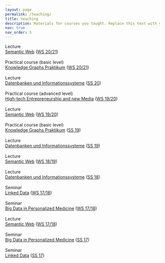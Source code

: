 ```yaml
---
layout: page
permalink: /teaching/
title: teaching
description: Materials for courses you taught. Replace this text with your description.
nav: true
nav_order: 5
---
```


<!-- For now, this page is assumed to be a static description of your courses. You can convert it to a collection similar to `_projects/` so that you can have a dedicated page for each course.

Organize your courses by years, topics, or universities, however you like! -->

<div class="vevent event">
<div class="event_details">Lecture</div>
<div class="event_body"><span class="summary event_title"><a href="http://web.archive.org/web/20210418211739/http://dbis.rwth-aachen.de/cms/teaching/WS2021/semantic-web">Semantic Web</a> (<a href="http://web.archive.org/web/20210418211739/http://dbis.rwth-aachen.de/cms/teaching/WS2021">WS 20/21</a>) </span></div>
</div>
<div style="clear: both;">&nbsp;</div>
<div class="vevent event">
<div class="event_details">Practical course (basic level)</div>
<div class="event_body"><span class="summary event_title"><a href="http://web.archive.org/web/20210418211739/http://dbis.rwth-aachen.de/cms/teaching/WS2021/knowledge-graphs">Knowledge Graphs Praktikum</a> (<a href="http://web.archive.org/web/20210418211739/http://dbis.rwth-aachen.de/cms/teaching/WS2021">WS 20/21</a>) </span></div>
</div>
<div style="clear: both;">&nbsp;</div>
<div class="vevent event">
<div class="event_details">Lecture</div>
<div class="event_body"><span class="summary event_title"><a href="http://web.archive.org/web/20210418211739/http://dbis.rwth-aachen.de/cms/teaching/SS20/datenbanken-und-informationssysteme">Datenbanken und Informationssysteme</a> (<a href="http://web.archive.org/web/20210418211739/http://dbis.rwth-aachen.de/cms/teaching/SS20">SS 20</a>) </span></div>
</div>
<div style="clear: both;">&nbsp;</div>
<div class="vevent event">
<div class="event_details">Practical course (advanced level)</div>
<div class="event_body"><span class="summary event_title"><a href="http://web.archive.org/web/20210418211739/http://dbis.rwth-aachen.de/cms/teaching/WS1920/high-tech-entrepreneurship-and-new-media">High-tech Entrepreneurship and new Media</a> (<a href="http://web.archive.org/web/20210418211739/http://dbis.rwth-aachen.de/cms/teaching/WS1920">WS 19/20</a>) </span></div>
</div>
<div style="clear: both;">&nbsp;</div>
<div class="vevent event">
<div class="event_details">Lecture</div>
<div class="event_body"><span class="summary event_title"><a href="http://web.archive.org/web/20210418211739/http://dbis.rwth-aachen.de/cms/teaching/WS1920/semantic-web">Semantic Web</a> (<a href="http://web.archive.org/web/20210418211739/http://dbis.rwth-aachen.de/cms/teaching/WS1920">WS 19/20</a>) </span></div>
</div>
<div style="clear: both;">&nbsp;</div>
<div class="vevent event">
<div class="event_details">Practical course (basic level)</div>
<div class="event_body"><span class="summary event_title"><a href="http://web.archive.org/web/20210418211739/http://dbis.rwth-aachen.de/cms/teaching/SS19/knowledge-graphs">Knowledge Graphs Praktikum</a> (<a href="http://web.archive.org/web/20210418211739/http://dbis.rwth-aachen.de/cms/teaching/SS19">SS 19</a>) </span></div>
</div>
<div style="clear: both;">&nbsp;</div>
<div class="vevent event">
<div class="event_details">Lecture</div>
<div class="event_body"><span class="summary event_title"><a href="http://web.archive.org/web/20210418211739/http://dbis.rwth-aachen.de/cms/teaching/SS19/datenbanken-und-informationssysteme">Datenbanken und Informationssysteme</a> (<a href="http://web.archive.org/web/20210418211739/http://dbis.rwth-aachen.de/cms/teaching/SS19">SS 19</a>) </span></div>
</div>
<div style="clear: both;">&nbsp;</div>
<div class="vevent event">
<div class="event_details">Lecture</div>
<div class="event_body"><span class="summary event_title"><a href="http://web.archive.org/web/20210418211739/http://dbis.rwth-aachen.de/cms/teaching/WS1819/semantic-web">Semantic Web</a> (<a href="http://web.archive.org/web/20210418211739/http://dbis.rwth-aachen.de/cms/teaching/WS1819">WS 18/19</a>) </span></div>
</div>
<div style="clear: both;">&nbsp;</div>
<div class="vevent event">
<div class="event_details">Lecture</div>
<div class="event_body"><span class="summary event_title"><a href="http://web.archive.org/web/20210418211739/http://dbis.rwth-aachen.de/cms/teaching/SS18/datenbanken-und-informationssysteme">Datenbanken und Informationssysteme</a> (<a href="http://web.archive.org/web/20210418211739/http://dbis.rwth-aachen.de/cms/teaching/SS18">SS 18</a>) </span></div>
</div>
<div style="clear: both;">&nbsp;</div>
<div class="vevent event">
<div class="event_details">Seminar</div>
<div class="event_body"><span class="summary event_title"><a href="http://web.archive.org/web/20210418211739/http://dbis.rwth-aachen.de/cms/teaching/WS1718/linked-data">Linked Data</a> (<a href="http://web.archive.org/web/20210418211739/http://dbis.rwth-aachen.de/cms/teaching/WS1718">WS 17/18</a>) </span></div>
</div>
<div style="clear: both;">&nbsp;</div>
<div class="vevent event">
<div class="event_details">Seminar</div>
<div class="event_body"><span class="summary event_title"><a href="http://web.archive.org/web/20210418211739/http://dbis.rwth-aachen.de/cms/teaching/WS1718/BD4PM">Big Data in Personalized Medicine</a> (<a href="http://web.archive.org/web/20210418211739/http://dbis.rwth-aachen.de/cms/teaching/WS1718">WS 17/18</a>) </span></div>
</div>
<div style="clear: both;">&nbsp;</div>
<div class="vevent event">
<div class="event_details">Lecture</div>
<div class="event_body"><span class="summary event_title"><a href="http://web.archive.org/web/20210418211739/http://dbis.rwth-aachen.de/cms/teaching/WS1718/semantic-web">Semantic Web</a> (<a href="http://web.archive.org/web/20210418211739/http://dbis.rwth-aachen.de/cms/teaching/WS1718">WS 17/18</a>) </span></div>
</div>
<div style="clear: both;">&nbsp;</div>
<div class="vevent event">
<div class="event_details">Seminar</div>
<div class="event_body"><span class="summary event_title"><a href="http://web.archive.org/web/20210418211739/http://dbis.rwth-aachen.de/cms/teaching/SS17/BD4PM">Big Data in Personalized Medicine</a> (<a href="http://web.archive.org/web/20210418211739/http://dbis.rwth-aachen.de/cms/teaching/SS17">SS 17</a>) </span></div>
</div>
<div style="clear: both;">&nbsp;</div>
<div class="vevent event">
<div class="event_details">Seminar</div>
<div class="event_body"><span class="summary event_title"><a href="http://web.archive.org/web/20210418211739/http://dbis.rwth-aachen.de/cms/teaching/SS17/linked-data">Linked Data</a> (<a href="http://web.archive.org/web/20210418211739/http://dbis.rwth-aachen.de/cms/teaching/SS17">SS 17</a>) </span></div>
</div>